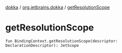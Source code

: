 [dokka](../index.md) / [org.jetbrains.dokka](index.md) / [getResolutionScope](getResolutionScope.md)

# getResolutionScope

```
fun BindingContext.getResolutionScope(descriptor: DeclarationDescriptor): JetScope
```
